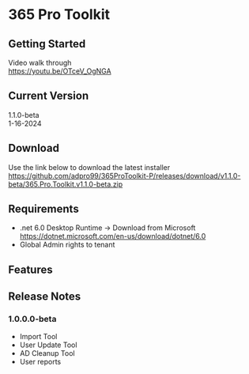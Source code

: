 # 365 Pro Toolkit
## Getting Started
Video walk through  
https://youtu.be/OTceV_OgNGA
## Current Version
1.1.0-beta  
1-16-2024
## Download
Use the link below to download the latest installer  
https://github.com/adpro99/365ProToolkit-P/releases/download/v1.1.0-beta/365.Pro.Toolkit.v1.1.0-beta.zip
## Requirements
- .net 6.0 Desktop Runtime -> Download from Microsoft https://dotnet.microsoft.com/en-us/download/dotnet/6.0
- Global Admin rights to tenant
## Features
## Release Notes
### 1.0.0.0-beta  
- Import Tool
- User Update Tool
- AD Cleanup Tool
- User reports

